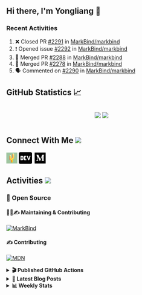 ## Hi there, I'm Yongliang 👋

### Recent Activities

<!--START_SECTION:activity-->
1. ❌ Closed PR [#2291](https://github.com/MarkBind/markbind/pull/2291) in [MarkBind/markbind](https://github.com/MarkBind/markbind)
2. ❗️ Opened issue [#2292](https://github.com/MarkBind/markbind/issues/2292) in [MarkBind/markbind](https://github.com/MarkBind/markbind)
3. 🎉 Merged PR [#2288](https://github.com/MarkBind/markbind/pull/2288) in [MarkBind/markbind](https://github.com/MarkBind/markbind)
4. 🎉 Merged PR [#2278](https://github.com/MarkBind/markbind/pull/2278) in [MarkBind/markbind](https://github.com/MarkBind/markbind)
5. 🗣 Commented on [#2290](https://github.com/MarkBind/markbind/issues/2290) in [MarkBind/markbind](https://github.com/MarkBind/markbind)
<!--END_SECTION:activity-->

## GitHub Statistics :chart_with_upwards_trend:
<div align="center">
<div style="display: flex; align-items: center; justify-content: center;">

[![](https://github-readme-stats-tlylt.vercel.app/api?username=tlylt&show_icons=true&theme=tokyonight&hide_border=true&locale=en)](https://github.com/tlylt)
[![](https://github-readme-streak-stats.herokuapp.com/?user=tlylt&theme=tokyonight&hide_border=true)](https://github.com/tlylt)
</div>
</div>

## Connect With Me <img src="https://media.giphy.com/media/2wh5K5yE3ulp3xgYcG/giphy-downsized.gif" width="30">

<a href="https://www.yongliangliu.com/" target="_blank"><img align="center" src="static/site-icon.png" alt="yongliangliu.com" height="29" width="29" /></a>
<a href="https://dev.to/tlylt" target="_blank"><img align="center" src="static/dev-badge.svg" alt="dev.to/tlylt" height="35" width="35" /></a>
<a href="https://tlylt.medium.com" target="_blank"><img align="center" src="static/medium.png" alt="tlylt.medium.com" height="35" width="35" /></a>

## Activities <img src="https://media.giphy.com/media/WUlplcMpOCEmTGBtBW/giphy.gif" width="30">

### 🔭 Open Source

#### 👷‍♂️✍️ Maintaining & Contributing
[![MarkBind](https://github-readme-stats-tlylt.vercel.app/api/pin/?username=markbind&repo=markbind)](https://github.com/MarkBind/markbind)

#### ✍️ Contributing
[![MDN](https://github-readme-stats-tlylt.vercel.app/api/pin/?username=mdn&repo=content)](https://github.com/mdn/content)

<details>
<summary> <b>🎬 Published GitHub Actions </b> </summary>

[![install-graphviz](https://github-readme-stats-tlylt.vercel.app/api/pin/?username=tlylt&repo=install-graphviz)](https://github.com/tlylt/install-graphviz)

[![reposense-action](https://github-readme-stats-tlylt.vercel.app/api/pin/?username=tlylt&repo=reposense-action)](https://github.com/tlylt/reposense-action)

[![markbin-action](https://github-readme-stats-tlylt.vercel.app/api/pin/?username=markbind&repo=markbind-action)](https://github.com/MarkBind/markbind-action)

</details>

<details>
<summary> <b>📕 Latest Blog Posts</b> </summary>

<!-- BLOG-POST-LIST:START -->
- [Deploy a ChatGPT API Server in no time](https://www.yongliangliu.com/blog/chatgpt-nextjs-server/)
- [Creating a regex-based Markdown parser in TypeScript](https://www.yongliangliu.com/blog/rmark/)
- [Create VSCode Snippets for Markdown Blog Workflows](https://www.yongliangliu.com/blog/vscode-snippets/)
- [Brag Doc 2023](https://www.yongliangliu.com/blog/brag-doc-2023/)
- [My Journey into Open Source](https://www.yongliangliu.com/blog/my-journey-into-open-source/)
<!-- BLOG-POST-LIST:END -->

</details>

<details>
<summary> <b>📊 Weekly Stats</b> </summary>

<!--START_SECTION:waka-->
![Code Time](http://img.shields.io/badge/Code%20Time-945%20hrs%2021%20mins-blue)

**🐱 My GitHub Data** 

> 📦 609.5 kB Used in GitHub's Storage 
 > 
> 🏆 923 Contributions in the Year 2023
 > 
> 🚫 Not Opted to Hire
 > 
> 📜 171 Public Repositories 
 > 
> 🔑 34 Private Repositories 
 > 
**I'm an Early 🐤** 

```text
🌞 Morning                3743 commits        ███████░░░░░░░░░░░░░░░░░░   29.50 % 
🌆 Daytime                3347 commits        ███████░░░░░░░░░░░░░░░░░░   26.38 % 
🌃 Evening                4723 commits        █████████░░░░░░░░░░░░░░░░   37.22 % 
🌙 Night                  876 commits         ██░░░░░░░░░░░░░░░░░░░░░░░   06.90 % 
```
📅 **I'm Most Productive on Wednesday** 

```text
Monday                   1683 commits        ███░░░░░░░░░░░░░░░░░░░░░░   13.26 % 
Tuesday                  1869 commits        ████░░░░░░░░░░░░░░░░░░░░░   14.73 % 
Wednesday                2108 commits        ████░░░░░░░░░░░░░░░░░░░░░   16.61 % 
Thursday                 1608 commits        ███░░░░░░░░░░░░░░░░░░░░░░   12.67 % 
Friday                   1666 commits        ███░░░░░░░░░░░░░░░░░░░░░░   13.13 % 
Saturday                 1897 commits        ████░░░░░░░░░░░░░░░░░░░░░   14.95 % 
Sunday                   1858 commits        ████░░░░░░░░░░░░░░░░░░░░░   14.64 % 
```


📊 **This Week I Spent My Time On** 

```text
🕑︎ Time Zone: Asia/Singapore

💬 Programming Languages: 
TypeScript               6 hrs 32 mins       ███████████░░░░░░░░░░░░░░   43.27 % 
Markdown                 3 hrs 49 mins       ██████░░░░░░░░░░░░░░░░░░░   25.31 % 
YAML                     1 hr 14 mins        ██░░░░░░░░░░░░░░░░░░░░░░░   08.21 % 
JSON                     58 mins             ██░░░░░░░░░░░░░░░░░░░░░░░   06.49 % 
Other                    50 mins             █░░░░░░░░░░░░░░░░░░░░░░░░   05.61 % 
```


 Last Updated on 19/04/2023 00:48:26 UTC
<!--END_SECTION:waka-->

</details>
